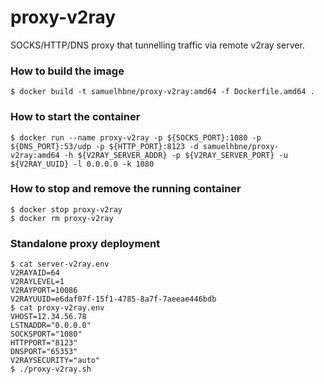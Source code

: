 # proxy-v2ray
SOCKS/HTTP/DNS proxy that tunnelling traffic via remote v2ray server.

### How to build the image
```
$ docker build -t samuelhbne/proxy-v2ray:amd64 -f Dockerfile.amd64 .
```

### How to start the container
```
$ docker run --name proxy-v2ray -p ${SOCKS_PORT}:1080 -p ${DNS_PORT}:53/udp -p ${HTTP_PORT}:8123 -d samuelhbne/proxy-v2ray:amd64 -h ${V2RAY_SERVER_ADDR} -p ${V2RAY_SERVER_PORT} -u ${V2RAY_UUID} -l 0.0.0.0 -k 1080
```

### How to stop and remove the running container
```
$ docker stop proxy-v2ray
$ docker rm proxy-v2ray
```

### Standalone proxy deployment
```
$ cat server-v2ray.env
V2RAYAID=64
V2RAYLEVEL=1
V2RAYPORT=10086
V2RAYUUID=e6daf07f-15f1-4785-8a7f-7aeeae446bdb
$ cat proxy-v2ray.env
VHOST=12.34.56.78
LSTNADDR="0.0.0.0"
SOCKSPORT="1080"
HTTPPORT="8123"
DNSPORT="65353"
V2RAYSECURITY="auto"
$ ./proxy-v2ray.sh
```
